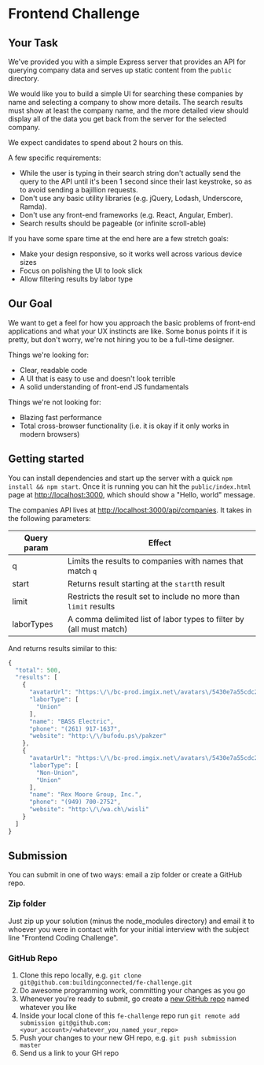 # Frontend Challenge

## Your Task

We've provided you with a simple Express server that provides an API for querying company data and serves up static content from the `public` directory.

We would like you to build a simple UI for searching these companies by name and selecting a company to show more details. The search results must show at least the company name, and the more detailed view should display all of the data you get back from the server for the selected company.

We expect candidates to spend about 2 hours on this.

A few specific requirements:

* While the user is typing in their search string don't actually send the query to the API until it's been 1 second since their last keystroke, so as to avoid sending a bajillion requests. 
* Don't use any basic utility libraries (e.g. jQuery, Lodash, Underscore, Ramda).
* Don't use any front-end frameworks (e.g. React, Angular, Ember).
* Search results should be pageable (or infinite scroll-able)

If you have some spare time at the end here are a few stretch goals:

* Make your design responsive, so it works well across various device sizes
* Focus on polishing the UI to look slick
* Allow filtering results by labor type

## Our Goal

We want to get a feel for how you approach the basic problems of front-end applications and what your UX instincts are like. Some bonus points if it is pretty, but don't worry, we're not hiring you to be a full-time designer.

Things we're looking for:

* Clear, readable code
* A UI that is easy to use and doesn't look terrible
* A solid understanding of front-end JS fundamentals

Things we're not looking for:

* Blazing fast performance
* Total cross-browser functionality (i.e. it is okay if it only works in modern browsers)

## Getting started

You can install dependencies and start up the server with a quick `npm install && npm start`. Once it is running you can hit the `public/index.html` page at [http://localhost:3000](http://localhost:3000), which should show a "Hello, world" message.

The companies API lives at [http://localhost:3000/api/companies](http://localhost:3000/api/companies). It takes in the following parameters:

| Query param | Effect |
| ----------- | ------ |
| q           | Limits the results to companies with names that match `q` |
| start       | Returns result starting at the `start`th result |
| limit       | Restricts the result set to include no more than `limit` results |
| laborTypes  | A comma delimited list of labor types to filter by (all must match) |

And returns results similar to this:

```js
{
  "total": 500,
  "results": [
    {
      "avatarUrl": "https:\/\/bc-prod.imgix.net\/avatars\/5430e7a55cdc2e0300dd72ef.png?auto=format&fit=fill&bg=fff",
      "laborType": [
        "Union"
      ],
      "name": "BASS Electric",
      "phone": "(261) 917-1637",
      "website": "http:\/\/bufodu.ps\/pakzer"
    },
    {
      "avatarUrl": "https:\/\/bc-prod.imgix.net\/avatars\/5430e7a55cdc2e0300dd7310.jpeg?auto=format&fit=fill&bg=fff",
      "laborType": [
        "Non-Union",
        "Union"
      ],
      "name": "Rex Moore Group, Inc.",
      "phone": "(949) 700-2752",
      "website": "http:\/\/wa.ch\/wisli"
    }
  ]
}
```
 
## Submission

You can submit in one of two ways: email a zip folder or create a GitHub repo.

### Zip folder

Just zip up your solution (minus the node_modules directory) and email it to whoever you were in contact with for your initial interview with the subject line "Frontend Coding Challenge".

### GitHub Repo

1. Clone this repo locally, e.g. `git clone git@github.com:buildingconnected/fe-challenge.git`
1. Do awesome programming work, committing your changes as you go
1. Whenever you're ready to submit, go create a [new GitHub repo](https://help.github.com/articles/create-a-repo/#create-a-new-repository-on-github) named whatever you like
1. Inside your local clone of this `fe-challenge` repo run `git remote add submission git@github.com:<your_account>/<whatever_you_named_your_repo>`
1. Push your changes to your new GH repo, e.g. `git push submission master`
1. Send us a link to your GH repo
